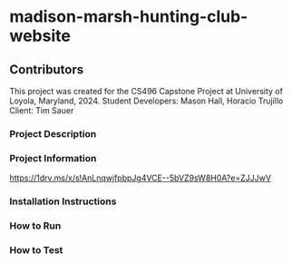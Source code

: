 # madison-marsh-hunting-club-website

## Contributors
This project was created for the CS496 Capstone Project at University of Loyola, Maryland, 2024.
Student Developers: Mason Hall, Horacio Trujillo
Client: Tim Sauer 

### Project Description

### Project Information
https://1drv.ms/x/s!AnLnqwjfpbpJg4VCE--5bVZ9sW8H0A?e=ZJJJwV

### Installation Instructions

### How to Run

### How to Test

